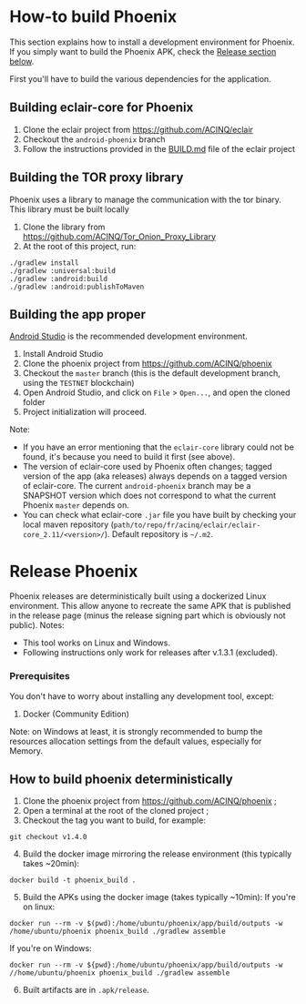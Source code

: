 # How-to build Phoenix

This section explains how to install a development environment for Phoenix. If you simply want to build the Phoenix APK, check the [Release section below](#release-phoenix).

First you'll have to build the various dependencies for the application.

## Building eclair-core for Phoenix

1. Clone the eclair project from https://github.com/ACINQ/eclair
2. Checkout the `android-phoenix` branch
3. Follow the instructions provided in the [BUILD.md](https://github.com/ACINQ/eclair/blob/master/BUILD.md) file of the eclair project

## Building the TOR proxy library

Phoenix uses a library to manage the communication with the tor binary. This library must be built locally

1. Clone the library from https://github.com/ACINQ/Tor_Onion_Proxy_Library
2. At the root of this project, run:
```shell
./gradlew install
./gradlew :universal:build
./gradlew :android:build
./gradlew :android:publishToMaven
```

## Building the app proper

[Android Studio](https://developer.android.com/studio) is the recommended development environment.

1. Install Android Studio
2. Clone the phoenix project from https://github.com/ACINQ/phoenix
3. Checkout the `master` branch (this is the default development branch, using the `TESTNET` blockchain)
4. Open Android Studio, and click on `File` > `Open...`, and open the cloned folder
5. Project initialization will proceed.

Note:
- If you have an error mentioning that the `eclair-core` library could not be found, it's because you need to build it first (see above).
- The version of eclair-core used by Phoenix often changes; tagged version of the app (aka releases) always depends on a tagged version of eclair-core. The current `android-phoenix` branch may be a SNAPSHOT version which does not correspond to what the current Phoenix `master` depends on.
- You can check what eclair-core `.jar` file you have built by checking your local maven repository (`path/to/repo/fr/acinq/eclair/eclair-core_2.11/<version>/`). Default repository is `~/.m2`.

# Release Phoenix

Phoenix releases are deterministically built using a dockerized Linux environment. This allow anyone to recreate the same APK that is published in the release page (minus the release signing part which is obviously not public). 
Notes:
- This tool works on Linux and Windows.
- Following instructions only work for releases after v.1.3.1 (excluded).

### Prerequisites

 You don't have to worry about installing any development tool, except:

1. Docker (Community Edition)

Note: on Windows at least, it is strongly recommended to bump the resources allocation settings from the default values, especially for Memory.

## How to build phoenix deterministically

1. Clone the phoenix project from https://github.com/ACINQ/phoenix ;
2. Open a terminal at the root of the cloned project ;
3. Checkout the tag you want to build, for example:
```shell
git checkout v1.4.0
```
4. Build the docker image mirroring the release environment (this typically takes ~20min):
```shell
docker build -t phoenix_build .
```
5. Build the APKs using the docker image (takes typically ~10min):
If you're on linux:
```shell
docker run --rm -v $(pwd):/home/ubuntu/phoenix/app/build/outputs -w /home/ubuntu/phoenix phoenix_build ./gradlew assemble
```
If you're on Windows:

```shell
docker run --rm -v ${pwd}:/home/ubuntu/phoenix/app/build/outputs -w //home/ubuntu/phoenix phoenix_build ./gradlew assemble
```
6. Built artifacts are in `.apk/release`.
